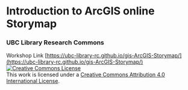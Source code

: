 # Introduction to ArcGIS online Storymap
### UBC Library Research Commons

Workshop Link [https://ubc-library-rc.github.io/gis-ArcGIS-Storymap/](https://ubc-library-rc.github.io/gis-ArcGIS-Storymap/)
<a rel="license" href="http://creativecommons.org/licenses/by/4.0/"><img alt="Creative Commons License" style="border-width:0" src="https://i.creativecommons.org/l/by/4.0/88x31.png" /></a><br />This work is licensed under a <a rel="license" href="http://creativecommons.org/licenses/by/4.0/">Creative Commons Attribution 4.0 International License</a>.

